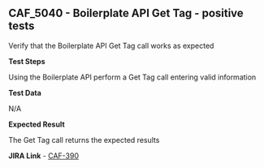 ## CAF_5040 - Boilerplate API Get Tag - positive tests ##

Verify that the Boilerplate API Get Tag call works as expected

**Test Steps**

Using the Boilerplate API perform a Get Tag call entering valid information

**Test Data**

N/A

**Expected Result**

The Get Tag call returns the expected results

**JIRA Link** - [CAF-390](https://jira.autonomy.com/browse/CAF-390)

